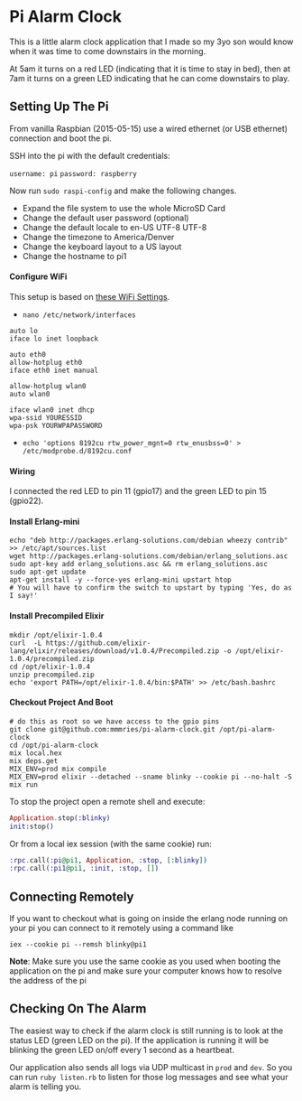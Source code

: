 Pi Alarm Clock
======

This is a little alarm clock application that I made so my 3yo son would know when it was time to come downstairs in the morning.

At 5am it turns on a red LED (indicating that it is time to stay in bed), then at 7am it turns on a green LED indicating that he can come downstairs to play.

## Setting Up The Pi

From vanilla Raspbian (2015-05-15) use a wired ethernet (or USB ethernet) connection and boot the pi.

SSH into the pi with the default credentials:

`username: pi`
`password: raspberry`

Now run `sudo raspi-config` and make the following changes.

* Expand the file system to use the whole MicroSD Card
* Change the default user password (optional)
* Change the default locale to en-US UTF-8 UTF-8
* Change the timezone to America/Denver
* Change the keyboard layout to a US layout
* Change the hostname to pi1

#### Configure WiFi


This setup is based on [these WiFi Settings](http://www.andreagrandi.it/2014/09/02/how-to-configure-edimax-ew-7811un-wifi-dongle-on-raspbian/).

* `nano /etc/network/interfaces`

```
auto lo
iface lo inet loopback

auto eth0
allow-hotplug eth0
iface eth0 inet manual

allow-hotplug wlan0
auto wlan0

iface wlan0 inet dhcp
wpa-ssid YOURESSID
wpa-psk YOURWPAPASSWORD
```

* `echo 'options 8192cu rtw_power_mgnt=0 rtw_enusbss=0' > /etc/modprobe.d/8192cu.conf`


#### Wiring

I connected the red LED to pin 11 (gpio17) and the green LED to pin 15 (gpio22).

#### Install Erlang-mini

```
echo "deb http://packages.erlang-solutions.com/debian wheezy contrib" >> /etc/apt/sources.list
wget http://packages.erlang-solutions.com/debian/erlang_solutions.asc
sudo apt-key add erlang_solutions.asc && rm erlang_solutions.asc
sudo apt-get update
apt-get install -y --force-yes erlang-mini upstart htop
# You will have to confirm the switch to upstart by typing 'Yes, do as I say!'
```

#### Install Precompiled Elixir

```
mkdir /opt/elixir-1.0.4
curl  -L https://github.com/elixir-lang/elixir/releases/download/v1.0.4/Precompiled.zip -o /opt/elixir-1.0.4/precompiled.zip
cd /opt/elixir-1.0.4
unzip precompiled.zip
echo 'export PATH=/opt/elixir-1.0.4/bin:$PATH' >> /etc/bash.bashrc
```

#### Checkout Project And Boot

```
# do this as root so we have access to the gpio pins
git clone git@github.com:mmmries/pi-alarm-clock.git /opt/pi-alarm-clock
cd /opt/pi-alarm-clock
mix local.hex
mix deps.get
MIX_ENV=prod mix compile
MIX_ENV=prod elixir --detached --sname blinky --cookie pi --no-halt -S mix run
```

To stop the project open a remote shell and execute:

```elixir
Application.stop(:blinky)
init:stop()
```

Or from a local iex session (with the same cookie) run:

```elixir
:rpc.call(:pi@pi1, Application, :stop, [:blinky])
:rpc.call(:pi1@pi1, :init, :stop, [])
```

## Connecting Remotely

If you want to checkout what is going on inside the erlang node running on your pi you can connect to it remotely using a command like

```
iex --cookie pi --remsh blinky@pi1
```

__Note__: Make sure you use the same cookie as you used when booting the application on the pi and make sure your computer knows how to resolve the address of the pi

## Checking On The Alarm

The easiest way to check if the alarm clock is still running is to look at the status LED (green LED on the pi). If the application is running it will be blinking the green LED on/off every 1 second as a heartbeat.

Our application also sends all logs via UDP multicast in `prod` and `dev`. So you can run `ruby listen.rb` to listen for those log messages and see what your alarm is telling you.
